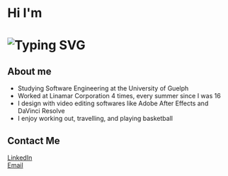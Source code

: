 # Hi I'm

<h1 align="left">
  <img 
    src="https://readme-typing-svg.herokuapp.com?font=Inter&weight=600&size=32&pause=1002&color=FFFFFF&center=false&vCenter=true&width=435&lines=Hi,+I'm+Louis+Nguyen" 
    alt="Typing SVG"/>
</h1>

## About me
- Studying Software Engineering at the University of Guelph
- Worked at Linamar Corporation 4 times, every summer since I was 16
- I design with video editing softwares like Adobe After Effects and DaVinci Resolve
- I enjoy working out, travelling, and playing basketball

## Contact Me
[LinkedIn](https://www.linkedin.com/in/louisnguyenn/)   
[Email](mailto:lnguye25@uoguelph.ca)  
